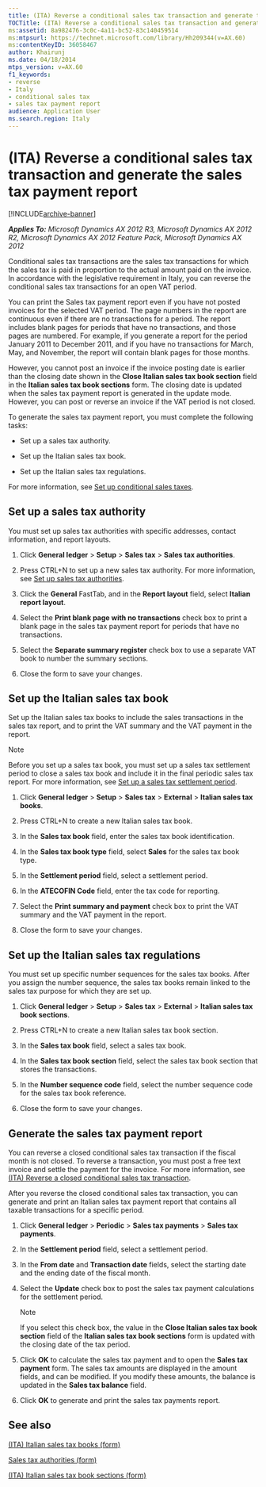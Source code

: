 ```yaml
---
title: (ITA) Reverse a conditional sales tax transaction and generate the sales tax payment report
TOCTitle: (ITA) Reverse a conditional sales tax transaction and generate the sales tax payment report
ms:assetid: 8a982476-3c0c-4a11-bc52-83c140459514
ms:mtpsurl: https://technet.microsoft.com/library/Hh209344(v=AX.60)
ms:contentKeyID: 36058467
author: Khairunj
ms.date: 04/18/2014
mtps_version: v=AX.60
f1_keywords:
- reverse
- Italy
- conditional sales tax
- sales tax payment report
audience: Application User
ms.search.region: Italy
---
```


# (ITA) Reverse a conditional sales tax transaction and generate the sales tax payment report 


[!INCLUDE[archive-banner](includes/archive-banner.md)]


_**Applies To:** Microsoft Dynamics AX 2012 R3, Microsoft Dynamics AX 2012 R2, Microsoft Dynamics AX 2012 Feature Pack, Microsoft Dynamics AX 2012_

Conditional sales tax transactions are the sales tax transactions for which the sales tax is paid in proportion to the actual amount paid on the invoice. In accordance with the legislative requirement in Italy, you can reverse the conditional sales tax transactions for an open VAT period.

You can print the Sales tax payment report even if you have not posted invoices for the selected VAT period. The page numbers in the report are continuous even if there are no transactions for a period. The report includes blank pages for periods that have no transactions, and those pages are numbered. For example, if you generate a report for the period January 2011 to December 2011, and if you have no transactions for March, May, and November, the report will contain blank pages for those months.

However, you cannot post an invoice if the invoice posting date is earlier than the closing date shown in the **Close Italian sales tax book section** field in the **Italian sales tax book sections** form. The closing date is updated when the sales tax payment report is generated in the update mode. However, you can post or reverse an invoice if the VAT period is not closed.

To generate the sales tax payment report, you must complete the following tasks:

  - Set up a sales tax authority.

  - Set up the Italian sales tax book.

  - Set up the Italian sales tax regulations.

For more information, see [Set up conditional sales taxes](set-up-conditional-sales-taxes.md).

## Set up a sales tax authority

You must set up sales tax authorities with specific addresses, contact information, and report layouts.

1.  Click **General ledger** \> **Setup** \> **Sales tax** \> **Sales tax authorities**.

2.  Press CTRL+N to set up a new sales tax authority. For more information, see [Set up sales tax authorities](set-up-sales-tax-authorities.md).

3.  Click the **General** FastTab, and in the **Report layout** field, select **Italian report layout**.

4.  Select the **Print blank page with no transactions** check box to print a blank page in the sales tax payment report for periods that have no transactions.

5.  Select the **Separate summary register** check box to use a separate VAT book to number the summary sections.

6.  Close the form to save your changes.

## Set up the Italian sales tax book

Set up the Italian sales tax books to include the sales transactions in the sales tax report, and to print the VAT summary and the VAT payment in the report.


> [!NOTE]
> <P>Before you set up a sales tax book, you must set up a sales tax settlement period to close a sales tax book and include it in the final periodic sales tax report. For more information, see <A href="set-up-a-sales-tax-settlement-period.md">Set up a sales tax settlement period</A>.</P>



1.  Click **General ledger** \> **Setup** \> **Sales tax** \> **External** \> **Italian sales tax books**.

2.  Press CTRL+N to create a new Italian sales tax book.

3.  In the **Sales tax book** field, enter the sales tax book identification.

4.  In the **Sales tax book type** field, select **Sales** for the sales tax book type.

5.  In the **Settlement period** field, select a settlement period.

6.  In the **ATECOFIN Code** field, enter the tax code for reporting.

7.  Select the **Print summary and payment** check box to print the VAT summary and the VAT payment in the report.

8.  Close the form to save your changes.

## Set up the Italian sales tax regulations

You must set up specific number sequences for the sales tax books. After you assign the number sequence, the sales tax books remain linked to the sales tax purpose for which they are set up.

1.  Click **General ledger** \> **Setup** \> **Sales tax** \> **External** \> **Italian sales tax book sections**.

2.  Press CTRL+N to create a new Italian sales tax book section.

3.  In the **Sales tax book** field, select a sales tax book.

4.  In the **Sales tax book section** field, select the sales tax book section that stores the transactions.

5.  In the **Number sequence code** field, select the number sequence code for the sales tax book reference.

6.  Close the form to save your changes.

## Generate the sales tax payment report

You can reverse a closed conditional sales tax transaction if the fiscal month is not closed. To reverse a transaction, you must post a free text invoice and settle the payment for the invoice. For more information, see [(ITA) Reverse a closed conditional sales tax transaction](ita-reverse-a-closed-conditional-sales-tax-transaction.md).

After you reverse the closed conditional sales tax transaction, you can generate and print an Italian sales tax payment report that contains all taxable transactions for a specific period.

1.  Click **General ledger** \> **Periodic** \> **Sales tax payments** \> **Sales tax payments**.

2.  In the **Settlement period** field, select a settlement period.

3.  In the **From date** and **Transaction date** fields, select the starting date and the ending date of the fiscal month.

4.  Select the **Update** check box to post the sales tax payment calculations for the settlement period.
    

    > [!NOTE]
    > <P>If you select this check box, the value in the <STRONG>Close Italian sales tax book section</STRONG> field of the <STRONG>Italian sales tax book sections</STRONG> form is updated with the closing date of the tax period.</P>



5.  Click **OK** to calculate the sales tax payment and to open the **Sales tax payment** form. The sales tax amounts are displayed in the amount fields, and can be modified. If you modify these amounts, the balance is updated in the **Sales tax balance** field.

6.  Click **OK** to generate and print the sales tax payments report.

## See also

[(ITA) Italian sales tax books (form)](https://technet.microsoft.com/library/aa620738\(v=ax.60\))

[Sales tax authorities (form)](https://technet.microsoft.com/library/aa552841\(v=ax.60\))

[(ITA) Italian sales tax book sections (form)](https://technet.microsoft.com/library/aa600627\(v=ax.60\))

  


